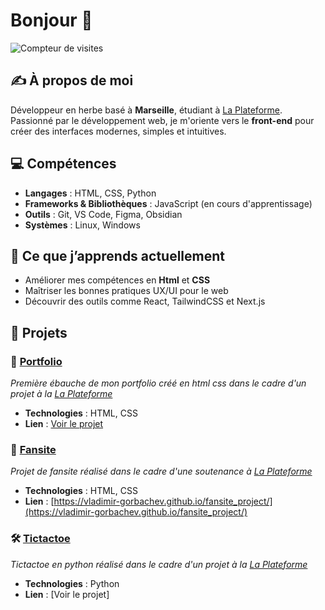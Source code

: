 # Bonjour 👋

![Compteur de visites](https://hits.seeyoufarm.com/api/count/incr/badge.svg?url=https%3A%2F%2Fgithub.com%2Fton-utilisateur%2Fton-repo&count_bg=%2379C83D&title_bg=%23555555&icon=&icon_color=%23E7E7E7&title=visits&edge_flat=false)


## ✍️ À propos de moi  
Développeur en herbe basé à **Marseille**, étudiant à [La Plateforme](https://laplateforme.io/). Passionné par le développement web, je m'oriente vers le **front-end** pour créer des interfaces modernes, simples et intuitives.

## 💻 Compétences  
- **Langages** : HTML, CSS, Python
- **Frameworks & Bibliothèques** : JavaScript (en cours d'apprentissage)  
- **Outils** : Git, VS Code, Figma, Obsidian
- **Systèmes** : Linux, Windows  

## 🌱 Ce que j’apprends actuellement  
- Améliorer mes compétences en **Html** et **CSS**  
- Maîtriser les bonnes pratiques UX/UI pour le web  
- Découvrir des outils comme React, TailwindCSS et Next.js  

## 📂 Projets  
### 🦾 [Portfolio](#)  
*Première ébauche de mon portfolio créé en html css dans le cadre d'un projet à la [La Plateforme](https://laplateforme.io/)*  
- **Technologies** : HTML, CSS 
- **Lien** : [Voir le projet](https://github.com/vladimir-gorbachev/portfolio)

### 🎨 [Fansite](#)  
*Projet de fansite réalisé dans le cadre d'une soutenance à [La Plateforme](https://laplateforme.io/)*
- **Technologies** : HTML, CSS  
- **Lien** : [https://vladimir-gorbachev.github.io/fansite_project/](https://vladimir-gorbachev.github.io/fansite_project/)

### 🛠️ [Tictactoe](#)  
*Tictactoe en python réalisé dans le cadre d'un projet à la [La Plateforme](https://laplateforme.io/)*  
- **Technologies** : Python
- **Lien** : [Voir le projet]



